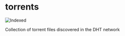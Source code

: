 torrents 
========
![Indexed](https://img.shields.io/badge/indexed-25716-blue)

Collection of torrent files discovered in the DHT network
